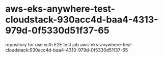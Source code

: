 # aws-eks-anywhere-test-cloudstack-930acc4d-baa4-4313-979d-0f5330d51f37-65
repository for use with E2E test job aws-eks-anywhere-test-cloudstack:930acc4d-baa4-4313-979d-0f5330d51f37-65

